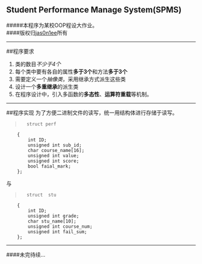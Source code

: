 Student Performance Manage System(SPMS)
-----
#####本程序为某校OOP程设大作业。  
####版权归[jas0n1ee](mailto:i@jas0n1ee.me)所有  

-----
##程序要求
1. 类的数目*不少于4个*  
2. 每个类中要有各自的属性**多于3个**和方法**多于3个**  
3. 需要定义一个*抽像类*，采用继承方式派生这些类
4. 设计一个**多重继承**的派生类
5. 在程序设计中，引入多函数的**多态性**、**运算符重载**等机制。  

-----
##程序实现
	为了方便二进制文件的读写，统一用结构体进行存储于读写。
>		struct perf
		{
			int ID;
			unsigned int sub_id;
			char course_name[16];
			unsigned int value;
			unsigned int score;
			bool faial_mark;
		}; 

与
>		struct  stu
		{
			int ID;
			unsigned int grade;
			char stu_name[10]; 
			unsigned int course_num;
			unsigned int fail_sum;
		};

-----
####未完待续...
